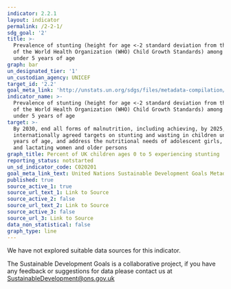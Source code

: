 ```yaml
---
indicator: 2.2.1
layout: indicator
permalink: /2-2-1/
sdg_goal: '2'
title: >-
  Prevalence of stunting (height for age <-2 standard deviation from the median
  of the World Health Organization (WHO) Child Growth Standards) among children
  under 5 years of age
graph: bar
un_designated_tier: '1'
un_custodian_agency: UNICEF
target_id: '2.2'
goal_meta_link: 'http://unstats.un.org/sdgs/files/metadata-compilation/Metadata-Goal-2.pdf'
indicator_name: >-
  Prevalence of stunting (height for age <-2 standard deviation from the median
  of the World Health Organization (WHO) Child Growth Standards) among children
  under 5 years of age
target: >-
  By 2030, end all forms of malnutrition, including achieving, by 2025, the
  internationally agreed targets on stunting and wasting in children under 5
  years of age, and address the nutritional needs of adolescent girls, pregnant
  and lactating women and older persons
graph_title: Percent of UK children ages 0 to 5 experiencing stunting
reporting_status: notstarted
un_sd_indicator_code: C020201
goal_meta_link_text: United Nations Sustainable Development Goals Metadata (pdf 232kB)
published: true
source_active_1: true
source_url_text_1: Link to Source
source_active_2: false
source_url_text_2: Link to Source
source_active_3: false
source_url_3: Link to Source
data_non_statistical: false
graph_type: line
---
```



We have not explored suitable data sources for this indicator. 

The Sustainable Development Goals is a collaborative project, if you have any feedback or suggestions for data please contact us at <SustainableDevelopment@ons.gov.uk>
